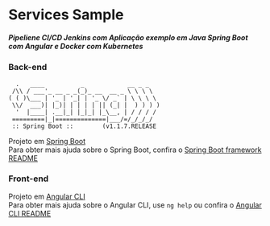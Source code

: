 # Services Sample

##### Pipeliene CI/CD Jenkins com Aplicação exemplo em Java Spring Boot com Angular e Docker com Kubernetes

### Back-end
```console
  .   ____          _            __ _ _
 /\\ / ___'_ __ _ _(_)_ __  __ _ \ \ \ \
( ( )\___ | '_ | '_| | '_ \/ _` | \ \ \ \
 \\/  ___)| |_)| | | | | || (_| |  ) ) ) )
  '  |____| .__|_| |_|_| |_\__, | / / / /
 =========|_|==============|___/=/_/_/_/
 :: Spring Boot ::        (v1.1.7.RELEASE
```

Projeto em [Spring Boot](https://github.com/spring-projects/spring-boot)  
Para obter mais ajuda sobre o Spring Boot, confira o [Spring Boot framework README](https://github.com/spring-projects/spring-boot/blob/spring-framework-next/README.adoc)

### Front-end
Projeto em [Angular CLI](https://github.com/angular/angular-cli)   
Para obter mais ajuda sobre o Angular CLI, use `ng help` ou confira o [Angular CLI README](https://github.com/angular/angular-cli/blob/multi-node/README.md)
